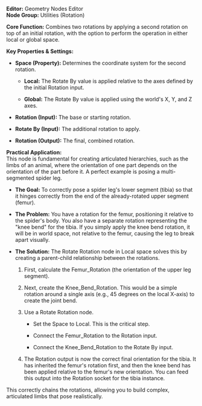 **Editor:** Geometry Nodes Editor  
**Node Group:** Utilities (Rotation)

**Core Function:** Combines two rotations by applying a second rotation on top of an initial rotation, with the option to perform the operation in either local or global space.

**Key Properties & Settings:**

- **Space (Property):** Determines the coordinate system for the second rotation.
    
    - **Local:** The Rotate By value is applied relative to the axes defined by the initial Rotation input.
        
    - **Global:** The Rotate By value is applied using the world's X, Y, and Z axes.
        
- **Rotation (Input):** The base or starting rotation.
    
- **Rotate By (Input):** The additional rotation to apply.
    
- **Rotation (Output):** The final, combined rotation.
    

**Practical Application:**  
This node is fundamental for creating articulated hierarchies, such as the limbs of an animal, where the orientation of one part depends on the orientation of the part before it. A perfect example is posing a multi-segmented spider leg.

- **The Goal:** To correctly pose a spider leg's lower segment (tibia) so that it hinges correctly from the end of the already-rotated upper segment (femur).
    
- **The Problem:** You have a rotation for the femur, positioning it relative to the spider's body. You also have a separate rotation representing the "knee bend" for the tibia. If you simply apply the knee bend rotation, it will be in world space, not relative to the femur, causing the leg to break apart visually.
    
- **The Solution:** The Rotate Rotation node in Local space solves this by creating a parent-child relationship between the rotations.
    
    1. First, calculate the Femur_Rotation (the orientation of the upper leg segment).
        
    2. Next, create the Knee_Bend_Rotation. This would be a simple rotation around a single axis (e.g., 45 degrees on the local X-axis) to create the joint bend.
        
    3. Use a Rotate Rotation node.
        
        - Set the Space to Local. This is the critical step.
            
        - Connect the Femur_Rotation to the Rotation input.
            
        - Connect the Knee_Bend_Rotation to the Rotate By input.
            
    4. The Rotation output is now the correct final orientation for the tibia. It has inherited the femur's rotation first, and then the knee bend has been applied relative to the femur's new orientation. You can feed this output into the Rotation socket for the tibia instance.
        

This correctly chains the rotations, allowing you to build complex, articulated limbs that pose realistically.